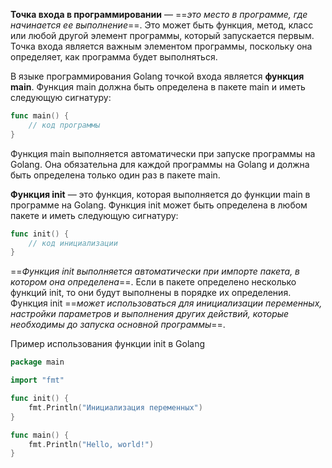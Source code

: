 **Точка входа в программировании** — ==*это место в программе, где начинается ее выполнение*==. Это может быть функция, метод, класс или любой другой элемент программы, который запускается первым. Точка входа является важным элементом программы, поскольку она определяет, как программа будет выполняться.

В языке программирования Golang точкой входа является **функция main**. Функция main должна быть определена в пакете main и иметь следующую сигнатуру:
```go
func main() {
	// код программы
}
```
Функция main выполняется автоматически при запуске программы на Golang. Она обязательна для каждой программы на Golang и должна быть определена только один раз в пакете main.

**Функция init** — это функция, которая выполняется до функции main в программе на Golang. Функция init может быть определена в любом пакете и иметь следующую сигнатуру:

```go
func init() {
	// код инициализации
}
```
==*Функция init выполняется автоматически при импорте пакета, в котором она определена*==. Если в пакете определено несколько функций init, то они будут выполнены в порядке их определения. Функция init ==*может использоваться для инициализации переменных, настройки параметров и выполнения других действий, которые необходимы до запуска основной программы*==.

Пример использования функции init в Golang

```go
package main

import "fmt"

func init() {
	fmt.Println("Инициализация переменных")
}

func main() {
	fmt.Println("Hello, world!")
}
```